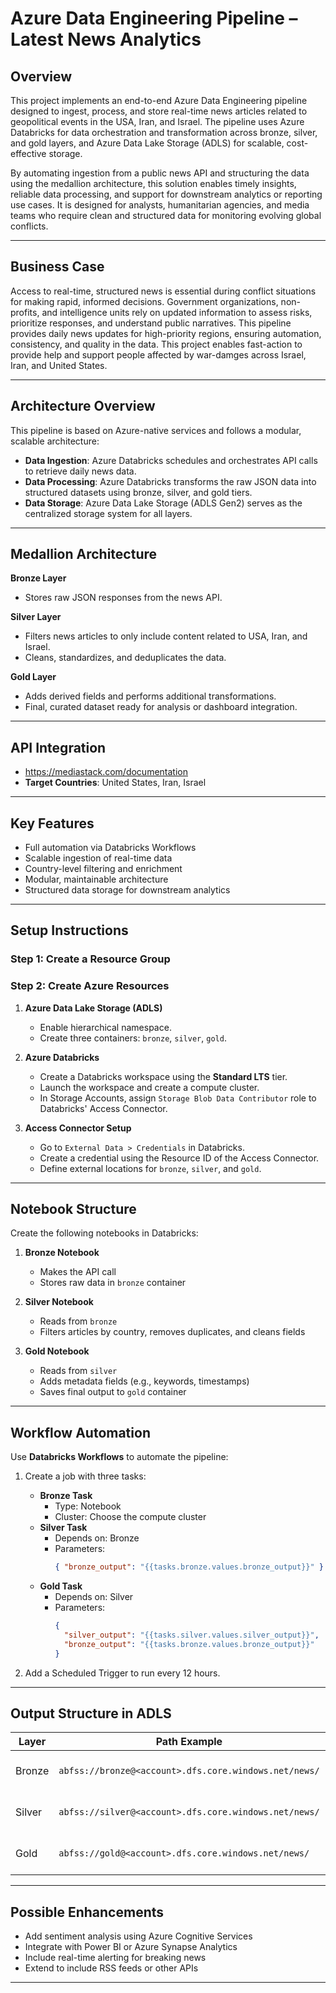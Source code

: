 # Azure Data Engineering Pipeline – Latest News Analytics

## Overview

This project implements an end-to-end Azure Data Engineering pipeline designed to ingest, process, and store real-time news articles related to geopolitical events in the USA, Iran, and Israel. The pipeline uses Azure Databricks for data orchestration and transformation across bronze, silver, and gold layers, and Azure Data Lake Storage (ADLS) for scalable, cost-effective storage.

By automating ingestion from a public news API and structuring the data using the medallion architecture, this solution enables timely insights, reliable data processing, and support for downstream analytics or reporting use cases. It is designed for analysts, humanitarian agencies, and media teams who require clean and structured data for monitoring evolving global conflicts.

---

## Business Case

Access to real-time, structured news is essential during conflict situations for making rapid, informed decisions. Government organizations, non-profits, and intelligence units rely on updated information to assess risks, prioritize responses, and understand public narratives. This pipeline provides daily news updates for high-priority regions, ensuring automation, consistency, and quality in the data. This project enables fast-action to provide help and support people affected by war-damges across Israel, Iran, and United States.

---

## Architecture Overview

This pipeline is based on Azure-native services and follows a modular, scalable architecture:

- **Data Ingestion**: Azure Databricks schedules and orchestrates API calls to retrieve daily news data.
- **Data Processing**: Azure Databricks transforms the raw JSON data into structured datasets using bronze, silver, and gold tiers.
- **Data Storage**: Azure Data Lake Storage (ADLS Gen2) serves as the centralized storage system for all layers.

---

## Medallion Architecture

**Bronze Layer**
- Stores raw JSON responses from the news API.
  
**Silver Layer**
- Filters news articles to only include content related to USA, Iran, and Israel.
- Cleans, standardizes, and deduplicates the data.

**Gold Layer**
- Adds derived fields and performs additional transformations.
- Final, curated dataset ready for analysis or dashboard integration.

---

## API Integration

- https://mediastack.com/documentation
- **Target Countries**: United States, Iran, Israel

---

## Key Features

- Full automation via Databricks Workflows
- Scalable ingestion of real-time data
- Country-level filtering and enrichment
- Modular, maintainable architecture
- Structured data storage for downstream analytics

---

## Setup Instructions

### Step 1: Create a Resource Group
### Step 2: Create Azure Resources

1. **Azure Data Lake Storage (ADLS)**
   - Enable hierarchical namespace.
   - Create three containers: `bronze`, `silver`, `gold`.

2. **Azure Databricks**
   - Create a Databricks workspace using the **Standard LTS** tier.
   - Launch the workspace and create a compute cluster.
   - In Storage Accounts, assign `Storage Blob Data Contributor` role to Databricks' Access Connector.

3. **Access Connector Setup**
   - Go to `External Data > Credentials` in Databricks.
   - Create a credential using the Resource ID of the Access Connector.
   - Define external locations for `bronze`, `silver`, and `gold`.

---

## Notebook Structure

Create the following notebooks in Databricks:

1. **Bronze Notebook**
   - Makes the API call
   - Stores raw data in `bronze` container

2. **Silver Notebook**
   - Reads from `bronze`
   - Filters articles by country, removes duplicates, and cleans fields

3. **Gold Notebook**
   - Reads from `silver`
   - Adds metadata fields (e.g., keywords, timestamps)
   - Saves final output to `gold` container

---

## Workflow Automation

Use **Databricks Workflows** to automate the pipeline:

1. Create a job with three tasks:
   - **Bronze Task**
     - Type: Notebook
     - Cluster: Choose the compute cluster
   - **Silver Task**
     - Depends on: Bronze
     - Parameters:
       ```json
       { "bronze_output": "{{tasks.bronze.values.bronze_output}}" }
       ```
   - **Gold Task**
     - Depends on: Silver
     - Parameters:
       ```json
       {
         "silver_output": "{{tasks.silver.values.silver_output}}",
         "bronze_output": "{{tasks.bronze.values.bronze_output}}"
       }
       ```

2. Add a Scheduled Trigger to run every 12 hours.

---

## Output Structure in ADLS

| Layer   | Path Example                                | Description                        |
|---------|---------------------------------------------|------------------------------------|
| Bronze  | `abfss://bronze@<account>.dfs.core.windows.net/news/` | Raw JSON from news API             |
| Silver  | `abfss://silver@<account>.dfs.core.windows.net/news/` | Filtered and cleaned articles      |
| Gold    | `abfss://gold@<account>.dfs.core.windows.net/news/`   | Enriched and curated final output  |


---

## Possible Enhancements

- Add sentiment analysis using Azure Cognitive Services
- Integrate with Power BI or Azure Synapse Analytics
- Include real-time alerting for breaking news
- Extend to include RSS feeds or other APIs



---



